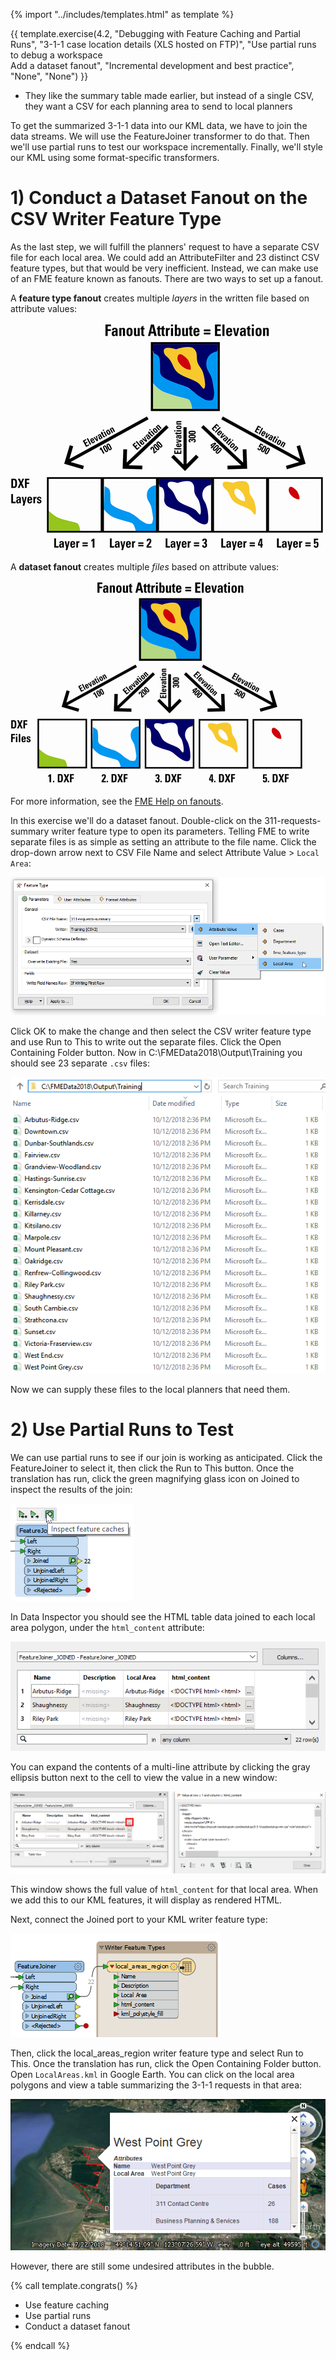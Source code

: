 {% import "../includes/templates.html" as template %}

{{ template.exercise(4.2,
               "Debugging with Feature Caching and Partial Runs",
               "3-1-1 case location details (XLS hosted on FTP)",
               "Use partial runs to debug a workspace<br>Add a dataset fanout",
               "Incremental development and best practice",
               "None",
               "None")
}}

- They like the summary table made earlier, but instead of a single CSV, they want a CSV for each planning area to send to local planners

To get the summarized 3-1-1 data into our KML data, we have to join the data streams. We will use the FeatureJoiner transformer to do that. Then we'll use partial runs to test our workspace incrementally. Finally, we'll style our KML using some format-specific transformers.

# 1) Conduct a Dataset Fanout on the CSV Writer Feature Type

As the last step, we will fulfill the planners' request to have a separate CSV file for each local area. We could add an AttributeFilter and 23 distinct CSV feature types, but that would be very inefficient. Instead, we can make use of an FME feature known as fanouts. There are two ways to set up a fanout.

A **feature type fanout** creates multiple _layers_ in the written file based on attribute values:

![](.\Images\Img3.013.FeatureTypeFanoutDiagram.png)

A **dataset fanout** creates multiple _files_ based on attribute values:

![](.\Images\Img3.018.DatasetFanoutDiagram.png)

For more information, see the [FME Help on fanouts](http://docs.safe.com/fme/2018.1/html/FME_Desktop_Documentation/FME_Workbench/Workbench/fanout_about.htm).

In this exercise we'll do a dataset fanout. Double-click on the 311-requests-summary writer feature type to open its parameters. Telling FME to write separate files is as simple as setting an attribute to the file name. Click the drop-down arrow next to CSV File Name and select Attribute Value > `Local Area`:

![](./Images/fanout.png)

Click OK to make the change and then select the CSV writer feature type and use Run to This to write out the separate files. Click the Open Containing Folder button. Now in C:\\FMEData2018\\Output\\Training you should see 23 separate `.csv` files:

![](./Images/csv-files.png)

Now we can supply these files to the local planners that need them.

# 2) Use Partial Runs to Test

We can use partial runs to see if our join is working as anticipated. Click the FeatureJoiner to select it, then click the Run to This button. Once the translation has run, click the green magnifying glass icon on Joined to inspect the results of the join:

![](./Images/inspect-cached-features.png)

In Data Inspector you should see the HTML table data joined to each local area polygon, under the `html_content` attribute:

![](./Images/joined-table.png)


You can expand the contents of a multi-line attribute by clicking the gray ellipsis button next to the cell to view the value in a new window:

![](./Images/value-view.png)

This window shows the full value of `html_content` for that local area. When we add this to our KML features, it will display as rendered HTML.

Next, connect the Joined port to your KML writer feature type:

![](./Images/feature-joiner-connected.png)

Then, click the local_areas_region writer feature type and select Run to This. Once the translation has run, click the Open Containing Folder button. Open `LocalAreas.kml` in Google Earth. You can click on the local area polygons and view a table summarizing the 3-1-1 requests in that area:

![](./Images/kml-bubble.png)

However, there are still some undesired attributes in the bubble.

{% call template.congrats() %}

<ul>
  <li>Use feature caching</li>
  <li>Use partial runs</li>
  <li>Conduct a dataset fanout</li>
</ul>

{% endcall %}
